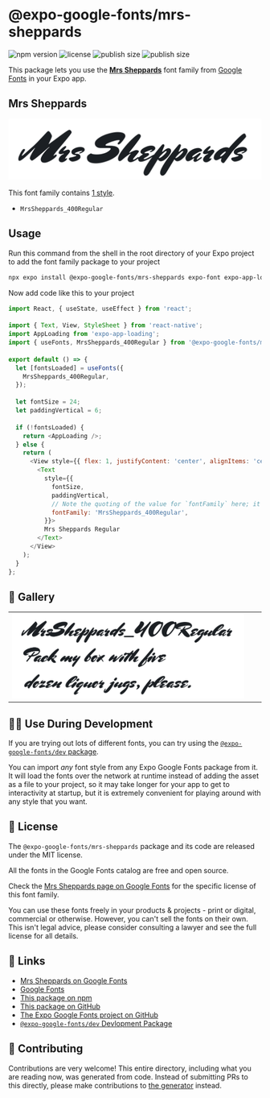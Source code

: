 # @expo-google-fonts/mrs-sheppards

![npm version](https://flat.badgen.net/npm/v/@expo-google-fonts/mrs-sheppards)
![license](https://flat.badgen.net/github/license/expo/google-fonts)
![publish size](https://flat.badgen.net/packagephobia/install/@expo-google-fonts/mrs-sheppards)
![publish size](https://flat.badgen.net/packagephobia/publish/@expo-google-fonts/mrs-sheppards)

This package lets you use the [**Mrs Sheppards**](https://fonts.google.com/specimen/Mrs+Sheppards) font family from [Google Fonts](https://fonts.google.com/) in your Expo app.

## Mrs Sheppards

![Mrs Sheppards](./font-family.png)

This font family contains [1 style](#-gallery).

- `MrsSheppards_400Regular`

## Usage

Run this command from the shell in the root directory of your Expo project to add the font family package to your project
```sh
npx expo install @expo-google-fonts/mrs-sheppards expo-font expo-app-loading
```

Now add code like this to your project
```js
import React, { useState, useEffect } from 'react';

import { Text, View, StyleSheet } from 'react-native';
import AppLoading from 'expo-app-loading';
import { useFonts, MrsSheppards_400Regular } from '@expo-google-fonts/mrs-sheppards';

export default () => {
  let [fontsLoaded] = useFonts({
    MrsSheppards_400Regular,
  });

  let fontSize = 24;
  let paddingVertical = 6;

  if (!fontsLoaded) {
    return <AppLoading />;
  } else {
    return (
      <View style={{ flex: 1, justifyContent: 'center', alignItems: 'center' }}>
        <Text
          style={{
            fontSize,
            paddingVertical,
            // Note the quoting of the value for `fontFamily` here; it expects a string!
            fontFamily: 'MrsSheppards_400Regular',
          }}>
          Mrs Sheppards Regular
        </Text>
      </View>
    );
  }
};

```

## 🔡 Gallery


||||
|-|-|-|
|![MrsSheppards_400Regular](./MrsSheppards_400Regular.ttf.png)||||


## 👩‍💻 Use During Development

If you are trying out lots of different fonts, you can try using the [`@expo-google-fonts/dev` package](https://github.com/expo/google-fonts/tree/master/font-packages/dev#readme).

You can import *any* font style from any Expo Google Fonts package from it. It will load the fonts
over the network at runtime instead of adding the asset as a file to your project, so it may take longer
for your app to get to interactivity at startup, but it is extremely convenient
for playing around with any style that you want.

## 📖 License

The `@expo-google-fonts/mrs-sheppards` package and its code are released under the MIT license.

All the fonts in the Google Fonts catalog are free and open source.

Check the [Mrs Sheppards page on Google Fonts](https://fonts.google.com/specimen/Mrs+Sheppards) for the specific license of this font family.

You can use these fonts freely in your products & projects - print or digital, commercial or otherwise. However, you can't sell the fonts on their own. This isn't legal advice, please consider consulting a lawyer and see the full license for all details.

## 🔗 Links

- [Mrs Sheppards on Google Fonts](https://fonts.google.com/specimen/Mrs+Sheppards)
- [Google Fonts](https://fonts.google.com/)
- [This package on npm](https://www.npmjs.com/package/@expo-google-fonts/mrs-sheppards)
- [This package on GitHub](https://github.com/expo/google-fonts/tree/master/font-packages/mrs-sheppards)
- [The Expo Google Fonts project on GitHub](https://github.com/expo/google-fonts)
- [`@expo-google-fonts/dev` Devlopment Package](https://github.com/expo/google-fonts/tree/master/font-packages/dev)

## 🤝 Contributing

Contributions are very welcome! This entire directory, including what you are reading now, was generated from code. Instead of submitting PRs to this directly, please make contributions to [the generator](https://github.com/expo/google-fonts/tree/master/packages/generator) instead.
